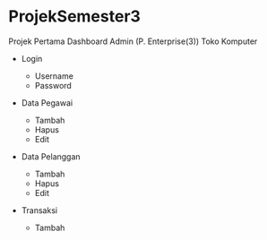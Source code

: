 # ProjekSemester3

Projek Pertama Dashboard Admin (P. Enterprise(3))
Toko Komputer

- Login
  - Username
  - Password
  
- Data Pegawai
  - Tambah
  - Hapus
  - Edit
  
- Data Pelanggan
  - Tambah
  - Hapus
  - Edit
  
- Transaksi
  - Tambah

